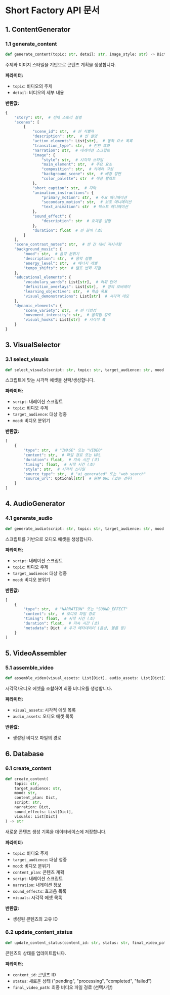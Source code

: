 # Short Factory API 문서

## 1. ContentGenerator

### 1.1 generate_content
```python
def generate_content(topic: str, detail: str, image_style: str) -> Dict
```

주제와 이미지 스타일을 기반으로 콘텐츠 계획을 생성합니다.

**파라미터:**
- `topic`: 비디오의 주제
- `detail`: 비디오의 세부 내용

**반환값:**
```python
{
    "story": str,  # 전체 스토리 설명
    "scenes": [
        {
            "scene_id": str,  # 씬 식별자
            "description": str,  # 씬 설명
            "action_elements": List[str],  # 동작 요소 목록
            "transition_type": str,  # 전환 효과
            "narration": str,  # 내레이션 스크립트
            "image": {
                "style": str,  # 시각적 스타일
                "main_element": str,  # 주요 요소
                "composition": str,  # 카메라 구성
                "background_scene": str,  # 배경 장면
                "color_palette": str  # 색상 팔레트
            },
            "short_caption": str,  # 자막
            "animation_instructions": {
                "primary_motion": str,  # 주요 애니메이션
                "secondary_motion": str,  # 보조 애니메이션
                "text_animation": str  # 텍스트 애니메이션
            },
            "sound_effect": {
                "description": str  # 효과음 설명
            },
            "duration": float  # 씬 길이 (초)
        }
    ],
    "scene_contrast_notes": str,  # 씬 간 대비 지시사항
    "background_music": {
        "mood": str,  # 음악 분위기
        "description": str,  # 음악 설명
        "energy_level": str,  # 에너지 레벨
        "tempo_shifts": str  # 템포 변화 지점
    },
    "educational_elements": {
        "vocabulary_words": List[str],  # 어휘 단어
        "definition_overlays": List[str],  # 정의 오버레이
        "learning_objective": str,  # 학습 목표
        "visual_demonstrations": List[str]  # 시각적 데모
    },
    "dynamic_elements": {
        "scene_variety": str,  # 씬 다양성
        "movement_intensity": str,  # 움직임 강도
        "visual_hooks": List[str]  # 시각적 훅
    }
}
```

## 3. VisualSelector

### 3.1 select_visuals
```python
def select_visuals(script: str, topic: str, target_audience: str, mood: str) -> List[Dict]
```

스크립트에 맞는 시각적 에셋을 선택/생성합니다.

**파라미터:**
- `script`: 내레이션 스크립트
- `topic`: 비디오 주제
- `target_audience`: 대상 청중
- `mood`: 비디오 분위기

**반환값:**
```python
[
    {
        "type": str,  # "IMAGE" 또는 "VIDEO"
        "content": str,  # 파일 경로 또는 URL
        "duration": float,  # 지속 시간 (초)
        "timing": float,  # 시작 시간 (초)
        "style": str,  # 시각적 스타일
        "source_type": str,  # "ai_generated" 또는 "web_search"
        "source_url": Optional[str]  # 원본 URL (있는 경우)
    }
]
```

## 4. AudioGenerator

### 4.1 generate_audio
```python
def generate_audio(script: str, topic: str, target_audience: str, mood: str) -> List[Dict]
```

스크립트를 기반으로 오디오 에셋을 생성합니다.

**파라미터:**
- `script`: 내레이션 스크립트
- `topic`: 비디오 주제
- `target_audience`: 대상 청중
- `mood`: 비디오 분위기

**반환값:**
```python
[
    {
        "type": str,  # "NARRATION" 또는 "SOUND_EFFECT"
        "content": str,  # 오디오 파일 경로
        "timing": float,  # 시작 시간 (초)
        "duration": float,  # 지속 시간 (초)
        "metadata": Dict  # 추가 메타데이터 (음성, 볼륨 등)
    }
]
```

## 5. VideoAssembler

### 5.1 assemble_video
```python
def assemble_video(visual_assets: List[Dict], audio_assets: List[Dict]) -> str
```

시각적/오디오 에셋을 조합하여 최종 비디오를 생성합니다.

**파라미터:**
- `visual_assets`: 시각적 에셋 목록
- `audio_assets`: 오디오 에셋 목록

**반환값:**
- 생성된 비디오 파일의 경로

## 6. Database

### 6.1 create_content
```python
def create_content(
    topic: str,
    target_audience: str,
    mood: str,
    content_plan: Dict,
    script: str,
    narration: Dict,
    sound_effects: List[Dict],
    visuals: List[Dict]
) -> str
```

새로운 콘텐츠 생성 기록을 데이터베이스에 저장합니다.

**파라미터:**
- `topic`: 비디오 주제
- `target_audience`: 대상 청중
- `mood`: 비디오 분위기
- `content_plan`: 콘텐츠 계획
- `script`: 내레이션 스크립트
- `narration`: 내레이션 정보
- `sound_effects`: 효과음 목록
- `visuals`: 시각적 에셋 목록

**반환값:**
- 생성된 콘텐츠의 고유 ID

### 6.2 update_content_status
```python
def update_content_status(content_id: str, status: str, final_video_path: Optional[str] = None)
```

콘텐츠의 상태를 업데이트합니다.

**파라미터:**
- `content_id`: 콘텐츠 ID
- `status`: 새로운 상태 ("pending", "processing", "completed", "failed")
- `final_video_path`: 최종 비디오 파일 경로 (선택사항) 